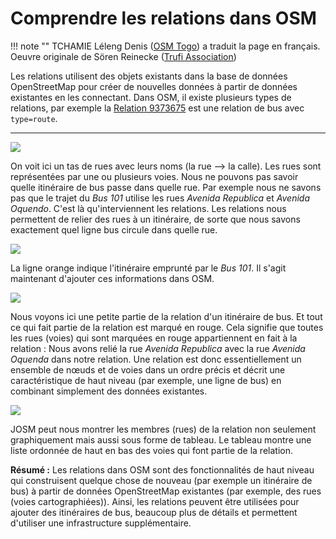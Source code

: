 # Comprendre les relations dans OSM

!!! note ""
	TCHAMIE Léleng Denis ([OSM Togo](https://openstreetmap.tg/)) a traduit la page en français. Oeuvre originale de Sören Reinecke ([Trufi Association](https://trufi-association.org/))

Les relations utilisent des objets existants dans la base de données OpenStreetMap pour créer de nouvelles données à partir de données existantes en les connectant. Dans OSM, il existe plusieurs types de relations, par exemple la [Relation 9373675](https://www.openstreetmap.org/relation/9373675) est une relation de bus avec `type=route`.

---

![](streets.png)

On voit ici un tas de rues avec leurs noms (la rue --> la calle). Les rues sont représentées par une ou plusieurs voies. Nous ne pouvons pas savoir quelle itinéraire de bus passe dans quelle rue. Par exemple nous ne savons pas que le trajet du _Bus 101_ utilise les rues _Avenida Republica_ et _Avenida Oquendo_. C'est là qu'interviennent les relations. Les relations nous permettent de relier des rues à un itinéraire, de sorte que nous savons exactement quel ligne bus circule dans quelle rue.

![](busroute.png)

La ligne orange indique l'itinéraire emprunté par le _Bus 101_. Il s'agit maintenant d'ajouter ces informations dans OSM.

![](connected-streets.png)

Nous voyons ici une petite partie de la relation d'un itinéraire de bus. Et tout ce qui fait partie de la relation est marqué en rouge. Cela signifie que toutes les rues (voies) qui sont marquées en rouge appartiennent en fait à la relation : Nous avons relié la rue *Avenida Republica* avec la rue *Avenida Oquenda* dans notre relation. Une relation est donc essentiellement un ensemble de nœuds et de voies dans un ordre précis et décrit une caractéristique de haut niveau (par exemple, une ligne de bus) en combinant simplement des données existantes.

![](relation-street-list.png)

JOSM peut nous montrer les membres (rues) de la relation non seulement graphiquement mais aussi sous forme de tableau. Le tableau montre une liste ordonnée de haut en bas des voies qui font partie de la relation.

**Résumé :** Les relations dans OSM sont des fonctionnalités de haut niveau qui construisent quelque chose de nouveau (par exemple un itinéraire de bus) à partir de données OpenStreetMap existantes (par exemple, des rues (voies cartographiées)). Ainsi, les relations peuvent être utilisées pour ajouter des itinéraires de bus, beaucoup plus de détails et permettent d'utiliser une infrastructure supplémentaire.
